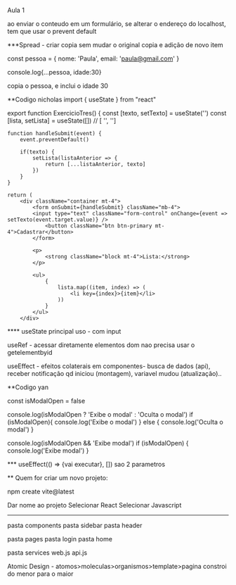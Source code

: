 Aula 1

ao enviar o conteudo em um formulário, se alterar o endereço do localhost, tem que usar o prevent default

***Spread - criar copia sem mudar o original
copia e adição de novo item

const pessoa = {
    nome: 'Paula',
    email: 'paula@gmail.com'
}

console.log{...pessoa, idade:30}

copia o pessoa, e inclui o idade 30

**Codigo nicholas
import { useState } from "react"

export function ExercicioTres() {
    const [texto, setTexto] = useState('')
    const [lista, setLista] = useState([]) // [ '', '']

    function handleSubmit(event) {
        event.preventDefault()

        if(texto) {
            setLista(listaAnterior => {
                return [...listaAnterior, texto]
            })
        }
    }

    return (
        <div className="container mt-4">
            <form onSubmit={handleSubmit} className="mb-4">
            <input type="text" className="form-control" onChange={event => setTexto(event.target.value)} />
                <button className="btn btn-primary mt-4">Cadastrar</button>
            </form>

            <p>
                <strong className="block mt-4">Lista:</strong>
            </p>

            <ul>
                {
                    lista.map((item, index) => (
                        <li key={index}>{item}</li>
                    ))
                }
            </ul>
        </div>



**** useState
principal uso - com input

useRef - acessar diretamente elementos dom
nao precisa usar o getelementbyid

useEffect - efeitos colaterais em componentes- busca de dados (api), receber notificação qd iniciou (montagem), variavel mudou (atualização)..

**Codigo yan

const isModalOpen = false

console.log(isModalOpen ? 'Exibe o modal' : 'Oculta o modal')
if (isModalOpen){
  console.log('Exibe o modal')
} else {
  console.log('Oculta o modal')
}


console.log(isModalOpen && 'Exibe modal')
if (isModalOpen) {
  console.log('Exibe modal')
}

*** useEffect(() => {vai executar}, [])
sao 2 parametros

**
Quem for criar um novo projeto:

npm create vite@latest

Dar nome ao projeto
Selecionar React
Selecionar Javascript

***

pasta components
    pasta sidebar
    pasta header

pasta pages
    pasta login
    pasta home

pasta services
    web.js
    api.js

Atomic Design - atomos>moleculas>organismos>template>pagina
constroi do menor para o maior




